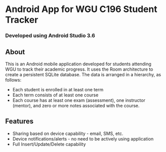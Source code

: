 # Android App for WGU C196 Student Tracker

### Developed using Android Studio 3.6

## About

This is an Android mobile application developed for students attending WGU to track their academic progress. It uses the Room architecture to create a persistent SQLite database. The data is arranged in a hierarchy, as follows:

- Each student is enrolled in at least one term
- Each term consists of at least one course
- Each course has at least one exam (assessment), one instructor (mentor), and zero or more notes associated with the course.


## Features

- Sharing based on device capability - email, SMS, etc.
- Device notifications/alerts - no need to be actively using application
- Full Insert/Update/Delete capability

